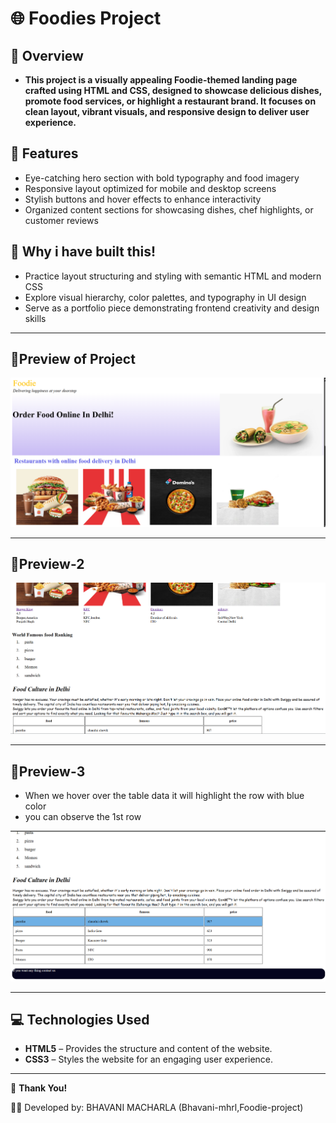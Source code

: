 # 🌐 Foodies Project

## 📌 **Overview**

- **This project is a visually appealing Foodie-themed landing page crafted using HTML and CSS, designed to showcase delicious dishes, promote food services, or highlight a restaurant brand. It focuses on clean layout, vibrant visuals, and responsive design to deliver user experience.**

## 🚀 **Features**
- Eye-catching hero section with bold typography and food imagery
- Responsive layout optimized for mobile and desktop screens
- Stylish buttons and hover effects to enhance interactivity
- Organized content sections for showcasing dishes, chef highlights, or customer reviews

## 🔑 Why i have built this!

- Practice layout structuring and styling with semantic HTML and modern CSS
- Explore visual hierarchy, color palettes, and typography in UI design
- Serve as a portfolio piece demonstrating frontend creativity and design skills


---


## 📸Preview of Project

![Project view](https://github.com/bhavani-mhrl/foodie-project/blob/525dd7bd92398b1fe00bb07ef1b48e44e93d76c1/Screenshot%202025-09-24%20104222.png)

---

## 📸Preview-2

![Project view](https://github.com/bhavani-mhrl/foodie-project/blob/3032d404e324e0b36bb813a19984396bb7421e1b/Screenshot%202025-09-24%20104240.png)

---

## 📸Preview-3

- When we hover over the table data it will highlight the row with blue color
- you can observe the 1st row


![Project view](https://github.com/bhavani-mhrl/foodie-project/blob/732d1af1306a198010203d7543e1f48d4c53d278/Screenshot%202025-09-24%20104255.png)

---

## 💻 Technologies Used

- **HTML5** – Provides the structure and content of the website.
- **CSS3** – Styles the website for an engaging user experience.
---


🙌 **Thank You!**

👩‍💻 Developed by: BHAVANI MACHARLA (Bhavani-mhrl,Foodie-project)


